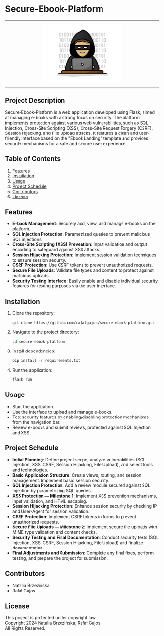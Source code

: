 # Secure-Ebook-Platform

---

<div style="text-align: center;">
    <img src="images/hacker.jpg" alt="Secure Ebook Platform" width="50%">
</div>

---

## Project Description
Secure-Ebook-Platform is a web application developed using Flask, aimed at managing e-books with a strong focus on security. The platform implements protection against various web vulnerabilities, such as SQL Injection, Cross-Site Scripting (XSS), Cross-Site Request Forgery (CSRF), Session Hijacking, and File Upload attacks. It features a clean and user-friendly interface based on the "Ebook Landing" template and provides security mechanisms for a safe and secure user experience.

## Table of Contents
1. [Features](#features)
2. [Installation](#installation)
3. [Usage](#usage)
4. [Project Schedule](#project-schedule)
5. [Contributors](#contributors)
6. [License](#license)

## Features <a name="features"></a>
- **E-book Management**: Securely add, view, and manage e-books on the platform.
- **SQL Injection Protection**: Parametrized queries to prevent malicious SQL injections.
- **Cross-Site Scripting (XSS) Prevention**: Input validation and output encoding to safeguard against XSS attacks.
- **Session Hijacking Protection**: Implement session validation techniques to ensure session security.
- **CSRF Protection**: Use CSRF tokens to prevent unauthorized requests.
- **Secure File Uploads**: Validate file types and content to protect against malicious uploads.
- **Security Testing Interface**: Easily enable and disable individual security features for testing purposes via the user interface.

## Installation <a name="installation"></a>
1. Clone the repository:  
   ```bash
   git clone https://github.com/rafalgajos/secure-ebook-platform.git
   ```
2. Navigate to the project directory:  
   ```bash
   cd secure-ebook-platform
   ```
3. Install dependencies:  
   ```bash
   pip install -r requirements.txt
   ```
4. Run the application:  
   ```bash
   flask run
   ```

## Usage <a name="usage"></a>

- Start the application.
- Use the interface to upload and manage e-books.
- Test security features by enabling/disabling protection mechanisms from the navigation bar.
- Review e-books and submit reviews, protected against SQL Injection and XSS.

## Project Schedule <a name="project-schedule"></a>

- **Initial Planning**: Define project scope, analyze vulnerabilities (SQL Injection, XSS, CSRF, Session Hijacking, File Upload), and select tools and technologies.
- **Basic Application Structure**: Create views, routing, and session management. Implement basic session security.
- **SQL Injection Protection**: Add a review module secured against SQL Injection by parametrizing SQL queries.
- **XSS Protection — Milestone 1**: Implement XSS prevention mechanisms, input validation, and HTML escaping.
- **Session Hijacking Protection**: Enhance session security by checking IP and User-Agent for session validation.
- **CSRF Protection**: Implement CSRF tokens in forms to prevent unauthorized requests.
- **Secure File Uploads — Milestone 2**: Implement secure file uploads with MIME type validation and content checks.
- **Security Testing and Final Documentation**: Conduct security tests (SQL Injection, XSS, CSRF, Session Hijacking, File Upload) and finalize documentation.
- **Final Adjustments and Submission**: Complete any final fixes, perform testing, and prepare the project for submission.

## Contributors <a name="contributors"></a>

- Natalia Brzezińska
- Rafał Gajos

## License <a name="license"></a>

This project is protected under copyright law.  
Copyright 2024 Natalia Brzezińska, Rafał Gajos  
All Rights Reserved.
